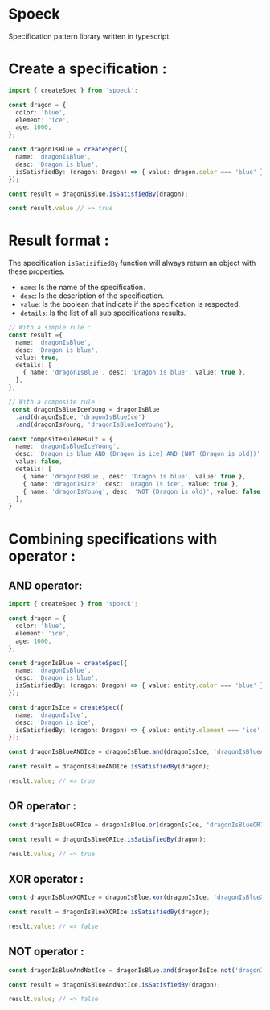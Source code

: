# Spoeck

Specification pattern library written in typescript.

# Create a specification :

```typescript
import { createSpec } from 'spoeck';

const dragon = {
  color: 'blue',
  element: 'ice',
  age: 1000,
};

const dragonIsBlue = createSpec({
  name: 'dragonIsBlue',
  desc: 'Dragon is blue',
  isSatisfiedBy: (dragon: Dragon) => { value: dragon.color === 'blue' }
});

const result = dragonIsBlue.isSatisfiedBy(dragon);

const result.value // => true
```

# Result format :

The specification `isSatisifiedBy` function will always return an object with these properties.
- `name`: Is the name of the specification.
- `desc`: Is the description of the specification.
- `value`: Is the boolean that indicate if the specification is respected.
- `details`: Is the list of all sub specifications results.

```typescript
// With a simple rule :
const result ={
  name: 'dragonIsBlue',
  desc: 'Dragon is blue',
  value: true,
  details: [
    { name: 'dragonIsBlue', desc: 'Dragon is blue', value: true },
  ],
};

// With a composite rule :
 const dragonIsBlueIceYoung = dragonIsBlue
  .and(dragonIsIce, 'dragonIsBlueIce')
  .and(dragonIsYoung, 'dragonIsBlueIceYoung');

const compositeRuleResult = {
  name: 'dragonIsBlueIceYoung',
  desc: 'Dragon is blue AND (Dragon is ice) AND (NOT (Dragon is old))',
  value: false,
  details: [
    { name: 'dragonIsBlue', desc: 'Dragon is blue', value: true },
    { name: 'dragonIsIce', desc: 'Dragon is ice', value: true },
    { name: 'dragonIsYoung', desc: 'NOT (Dragon is old)', value: false },
  ],
}
```

# Combining specifications with operator :

## AND operator:

```typescript
import { createSpec } from 'spoeck';

const dragon = {
  color: 'blue',
  element: 'ice',
  age: 1000,
};

const dragonIsBlue = createSpec({
  name: 'dragonIsBlue',
  desc: 'Dragon is blue',
  isSatisfiedBy: (dragon: Dragon) => { value: entity.color === 'blue' }
});

const dragonIsIce = createSpec({
  name: 'dragonIsIce',
  desc: 'Dragon is ice',
  isSatisfiedBy: (dragon: Dragon) => { value: entity.element === 'ice' }
});

const dragonIsBlueANDIce = dragonIsBlue.and(dragonIsIce, 'dragonIsBlueANDIce');

const result = dragonIsBlueANDIce.isSatisfiedBy(dragon);

result.value; // => true
```

## OR operator :

```typescript
const dragonIsBlueORIce = dragonIsBlue.or(dragonIsIce, 'dragonIsBlueORIce');

const result = dragonIsBlueORIce.isSatisfiedBy(dragon);

result.value; // => true
```

## XOR operator :

```typescript
const dragonIsBlueXORIce = dragonIsBlue.xor(dragonIsIce, 'dragonIsBlueXORIce');

const result = dragonIsBlueXORIce.isSatisfiedBy(dragon);

result.value; // => false
```

## NOT operator :

```typescript
const dragonIsBlueAndNotIce = dragonIsBlue.and(dragonIsIce.not('dragonIsNotIce'), 'dragonIsBlueAndNotIce');

const result = dragonIsBlueAndNotIce.isSatisfiedBy(dragon);

result.value; // => false
```
